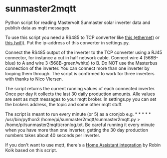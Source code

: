 # sunmaster2mqtt
Python script for reading Mastervolt Sunmaster solar inverter data and publish data as mqtt messages

To use this script you need a RS485 to TCP converter like <a target="_blank" href="https://nl.aliexpress.com/item/32514008468.html">this (ethernet)</a> or <a href="https://nl.aliexpress.com/item/4000133437266.html" target="_blank">this (wifi)</a>. Put the ip-address of this converter in settings.py.

Connect the RS485 output of the inverter to the TCP converter using a RJ45 connector, for instance a cut in half network cable. Connect wire 4 (568B-blue) to A and wire 3 (568B-green/white) to B. Do NOT use the Masterbus connection of the inverter. You can connect more than one inverter by looping them through. The script is confirmed to work for three inverters with thanks to Nico Viersen.

The script returns the current running values of each connected inverter. Once per day it collects the last 30 daily production amounts. Alle values are sent as mqtt messages to your mqtt broker. In settings.py you can set the brokers address, the topic and some other mqtt stuff.

The script is meant to run every minute (or 5) as a cronjob e.g. * * * * * /usr/bin/python3 /home/pi/sunmaster2mqtt/sunmaster2mqtt.py > /home/pi/sunmaster2mqtt/cronlog.txt. Be careful running it every minute when you have more than one inverter; getting the 30 day production numbers takes about 40 seconds per inverter.

If you don't want to use mqtt, there's a <a target="_blank" href="https://github.com/kloknibor/MasterVoltXS">Home Assistant integration</a> by Robin Kolk based on this script.
